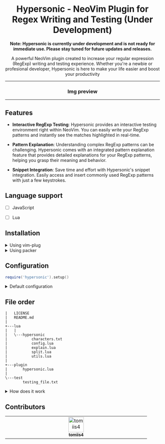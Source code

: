 <h1 align="center"> Hypersonic - NeoVim Plugin for Regex Writing and Testing (Under Development) </h1>

<p align="center">
<b>
Note: Hypersonic is currently under development and is not ready for immediate use. Please stay tuned for future updates and releases.
</b>
</p>

<p align="center">
    A powerful NeoVim plugin created to increase your regular expression (RegExp) writing and testing experience. 
    Whether you're a newbie or profesional developer, Hypersonic is here to make your life easier and boost your productivity
</p>



<hr>

<h3 align="center"> Img preview </h3>

<hr>


## Features

- **Interactive RegExp Testing**:  Hypersonic provides an interactive testing environment right within NeoVim. You can easily write your RegExp patterns and instantly see the matches highlighted in real-time.

- **Pattern Explanation**: Understanding complex RegExp patterns can be challenging. Hypersonic comes with an integrated pattern explanation feature that provides detailed explanations for your RegExp patterns, helping you grasp their meaning and behavior.

- **Snippet Integration**: Save time and effort with Hypersonic's snippet integration. Easily access and insert commonly used RegExp patterns with just a few keystrokes.


## Language support
- [ ] JavaScript
- [ ] Lua


## Installation

<details>
<summary> Using vim-plug </summary>

```vim
Plug 'tomiis4/Hypersonic.nvim'
```

</details>

<details>
<summary> Using packer </summary>

```lua
use 'tomiis4/Hypersonic.nvim'
```

</details>


## Configuration

```lua
require('hypersonic').setup()
```

<details>
<summary> Default configuration </summary>

```lua
require('hypersonic').setup {
    -- todo
}
```

</details>


## File order
```
|   LICENSE
|   README.md
|
+---lua
|   |
|   \---hypersonic
|           characters.txt
|           config.lua
|           explain.lua
|           split.lua
|           utils.lua
|
+---plugin
|       hypersonic.lua
|
\---test
        testing_file.txt

```

<details>
<summary> How does it work </summary>

## How does it work?

### Process
-  Take regex from current line.
-  Spit to specified format.
-  Explain that regex.
-  Return result in floating window.


### Split

<details>
<summary> input </summary>

```
gr[ae]y
```

</details>

<details>
<summary> output </summary>

```js
{
    "g",
    "r",
    {
        "#CLASS", // #CLASS or #GROUP
        "a",
        "e",
    },
    "y",
}
```

</details>

<details>
<summary> meta characters table </summary>

```lua
local meta_table = {
    ['n'] = 'Newline',
    ['r'] = 'Carriage return',
    ['t'] = 'Tab',
    ['s'] = 'Any whitespace character',
    ['S'] = 'Any non-whitespace character',
    ['d'] = 'Any digit',
    -- more in characters.txt
}
```

</details>

- create new table `main={}`, variable `depth=0`, `escape_char=false`
- loop for each char
    - `(`, `[`
        - `depth++`
        - create new table at `depth`
        - add `#CLASS` or `#GROUP` to new table
    - `)`, `]`
        - `depth--`
    - `\`
        - `escape_char=true`
        - if `escape_char` will be `true` and next char. is in meta characters table
            - put `\<char>`, else put only char


### Explain

<details>
<summary> input </summary>

```js
{
    "g",
    "r",
    {
        "#CLASS", // #CLASS or #GROUP
        "a",
        "e",
    },
    "y",
}
```

</details>

<details>
<summary> output </summary>

```lua
{
    {'title',  'gr[ae]y'},
    {'g',      'Match "g'}
    {'r',      'Match "r'}
    {'[ae]',   'Followed by either "a" or "e"'},
    {'y',      'Match "y"'}
}
```

</details>

- create `result` table
    - idx 1 = title (format: `Regex: <regex>`)
- recursively loop trough `input`
    - global
        - if character `* + ?`
            - edit last character to specific type

    - non class
        - if char will start with `\`, get info from `meta_table`
        - else put char in table

    - class
        - if characters next to each-other, its `or`
        - if character `-` make range
- types
    - `.`, any character
    - `|`, or
    - `?`, zero or one x?
    - `*`, 0 or more x*
    - `+`, 1 or more x+
    - `-`, from-to
    - `$`, end of string
    - `^`, start of string


### Merge

<details>
<summary> input </summary>

```js
{
    {'title',  'gr[ae]y'},
    {'g',      'Match "g'}
    {'r',      'Match "r'}
    {'[ae]',   'Followed by either "a" or "e"'},
    {'y',      'Match "y"'}
}
```

</details>

<details>
<summary> output </summary>

```lua
{
    {'title',  'gr[ae]y'},
    {'gr',     'Begins with "gr"'},
    {'[ae]',   'Followed by either "a" or "e"'},
    {'y',      'Ends with "y"'}
}
```

</details>

<details>
<summary> NeoVim output </summary>

```c
+-------------------------------------------+
| Regex: gr[ae]y                            |
|-------------------------------------------+
| gr:   Begins with "gr"                    |
| [ae]: Followed by either "a" or "e"       |
| y:    Ends with "y"                       |
+-------------------------------------------+
```

</details>


</details>


## Contributors
<table>
    <tbody>
        <tr>
            <td align="center" valign="top" width="14.28%">
                <a href="https://github.com/tomiis4">
                <img src="https://avatars.githubusercontent.com/u/87276646?v=4" width="50px;" alt="tomiis4"/><br /><sub><b>tomiis4</b></sub>
                </a><br/>
            </td>
        </tr>
    </tbody>
</table>
